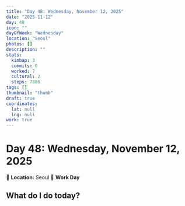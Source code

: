 ```yaml
---
title: "Day 48: Wednesday, November 12, 2025"
date: "2025-11-12"
day: 48
icon: ""
dayOfWeek: "Wednesday"
location: "Seoul"
photos: []
description: ""
stats:
  kimbap: 3
  commits: 0
  worked: 7
  cultural: 2
  steps: 7886
tags: []
thumbnail: "thumb"
draft: true
coordinates:
  lat: null
  lng: null
work: true
---
```

# Day 48: Wednesday, November 12, 2025

📍 **Location:** Seoul
💼 **Work Day**

## What do I do today?


